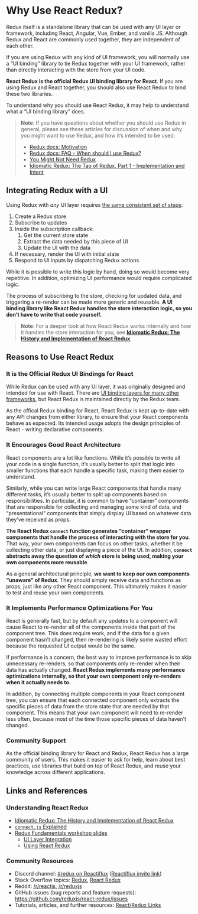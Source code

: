  

Why Use React Redux?
====================

Redux itself is a standalone library that can be used with any UI layer or framework, including React, Angular, Vue, Ember, and vanilla JS. Although Redux and React are commonly used together, they are independent of each other.

If you are using Redux with any kind of UI framework, you will normally use a “UI binding” library to tie Redux together with your UI framework, rather than directly interacting with the store from your UI code.

**React Redux is the official Redux UI binding library for React**. If you are using Redux and React together, you should also use React Redux to bind these two libraries.

To understand why you should use React Redux, it may help to understand what a “UI binding library” does.

> **Note**: If you have questions about whether you should use Redux in general, please see these articles for discussion of when and why you might want to use Redux, and how it’s intended to be used:
>
> -   [Redux docs: Motivation](https://redux.js.org/introduction/motivation)
> -   [Redux docs: FAQ - When should I use Redux?](https://redux.js.org/faq/general#when-should-i-use-redux)
> -   [You Might Not Need Redux](https://medium.com/@dan_abramov/you-might-not-need-redux-be46360cf367)
> -   [Idiomatic Redux: The Tao of Redux, Part 1 - Implementation and Intent](https://blog.isquaredsoftware.com/2017/05/idiomatic-redux-tao-of-redux-part-1/)

Integrating Redux with a UI
---------------------------

Using Redux with *any* UI layer requires [the same consistent set of steps](https://blog.isquaredsoftware.com/presentations/workshops/redux-fundamentals/ui-layer.html#/4):

1.  Create a Redux store
2.  Subscribe to updates
3.  Inside the subscription callback:
    1.  Get the current store state
    2.  Extract the data needed by this piece of UI
    3.  Update the UI with the data
4.  If necessary, render the UI with initial state
5.  Respond to UI inputs by dispatching Redux actions

While it is possible to write this logic by hand, doing so would become very repetitive. In addition, optimizing UI performance would require complicated logic.

The process of subscribing to the store, checking for updated data, and triggering a re-render can be made more generic and reusable. **A UI binding library like React Redux handles the store interaction logic, so you don’t have to write that code yourself.**

> **Note**: For a deeper look at how React Redux works internally and how it handles the store interaction for you, see **[Idiomatic Redux: The History and Implementation of React Redux](https://blog.isquaredsoftware.com/2018/11/react-redux-history-implementation/)**.

Reasons to Use React Redux
--------------------------

### It is the Official Redux UI Bindings for React

While Redux can be used with any UI layer, it was originally designed and intended for use with React. There are [UI binding layers for many other frameworks](https://redux.js.org/introduction/ecosystem#library-integration-and-bindings), but React Redux is maintained directly by the Redux team.

As the offical Redux binding for React, React Redux is kept up-to-date with any API changes from either library, to ensure that your React components behave as expected. Its intended usage adopts the design principles of React - writing declarative components.

### It Encourages Good React Architecture

React components are a lot like functions. While it’s possible to write all your code in a single function, it’s usually better to split that logic into smaller functions that each handle a specific task, making them easier to understand.

Similarly, while you can write large React components that handle many different tasks, it’s usually better to split up components based on responsibilities. In particular, it is common to have “container” components that are responsible for collecting and managing some kind of data, and “presentational” components that simply display UI based on whatever data they’ve received as props.

**The React Redux `connect` function generates “container” wrapper components that handle the process of interacting with the store for you**. That way, your own components can focus on other tasks, whether it be collecting other data, or just displaying a piece of the UI. In addition, **`connect` abstracts away the question of *which* store is being used, making your own components more reusable**.

As a general architectural principle, **we want to keep our own components “unaware” of Redux**. They should simply receive data and functions as props, just like any other React component. This ultimately makes it easier to test and reuse your own components.

### It Implements Performance Optimizations For You

React is generally fast, but by default any updates to a component will cause React to re-render all of the components inside that part of the component tree. This does require work, and if the data for a given component hasn’t changed, then re-rendering is likely some wasted effort because the requested UI output would be the same.

If performance is a concern, the best way to improve performance is to skip unnecessary re-renders, so that components only re-render when their data has actually changed. **React Redux implements many performance optimizations internally, so that your own component only re-renders when it actually needs to.**

In addition, by connecting multiple components in your React component tree, you can ensure that each connected component only extracts the specific pieces of data from the store state that are needed by that component. This means that your own component will need to re-render less often, because most of the time those specific pieces of data haven’t changed.

### Community Support

As the official binding library for React and Redux, React Redux has a large community of users. This makes it easier to ask for help, learn about best practices, use libraries that build on top of React Redux, and reuse your knowledge across different applications.

Links and References
--------------------

### Understanding React Redux

-   [Idiomatic Redux: The History and Implementation of React Redux](https://blog.isquaredsoftware.com/2018/11/react-redux-history-implementation/)
-   [`connect.js` Explained](https://gist.github.com/gaearon/1d19088790e70ac32ea636c025ba424e)
-   [Redux Fundamentals workshop slides](https://blog.isquaredsoftware.com/2018/06/redux-fundamentals-workshop-slides/)
    -   [UI Layer Integration](https://blog.isquaredsoftware.com/presentations/workshops/redux-fundamentals/ui-layer.html)
    -   [Using React Redux](https://blog.isquaredsoftware.com/presentations/workshops/redux-fundamentals/react-redux.html)

### Community Resources

-   Discord channel: [\#redux on Reactiflux](https://discord.gg/0ZcbPKXt5bZ6au5t) ([Reactiflux invite link](https://reactiflux.com))
-   Stack Overflow topics: [Redux](https://stackoverflow.com/questions/tagged/redux), [React Redux](https://stackoverflow.com/questions/tagged/redux)
-   Reddit: [/r/reactjs](https://www.reddit.com/r/reactjs/), [/r/reduxjs](https://www.reddit.com/r/reduxjs/)
-   GitHub issues (bug reports and feature requests): https://github.com/reduxjs/react-redux/issues
-   Tutorials, articles, and further resources: [React/Redux Links](https://github.com/markerikson/react-redux-links)
